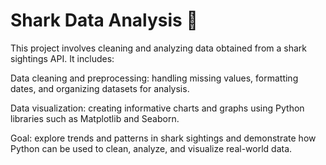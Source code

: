 # Shark Data Analysis 🦈

This project involves cleaning and analyzing data obtained from a shark sightings API. It includes:

Data cleaning and preprocessing: handling missing values, formatting dates, and organizing datasets for analysis.

Data visualization: creating informative charts and graphs using Python libraries such as Matplotlib and Seaborn.

Goal: explore trends and patterns in shark sightings and demonstrate how Python can be used to clean, analyze, and visualize real-world data.
